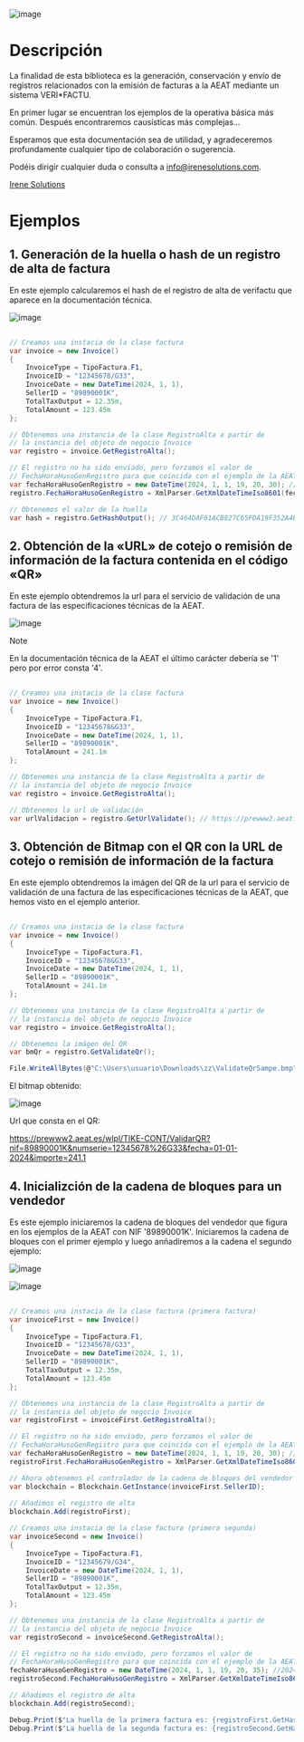 ![image](https://github.com/mdiago/VeriFactu/assets/22330809/97e3b3d1-3e54-4834-bf71-911743cee8d7)

# Descripción

La finalidad de esta biblioteca es la generación, conservación y envío de registros relacionados con la emisión de facturas a la AEAT mediante un sistema VERI*FACTU.

En primer lugar se encuentran los ejemplos de la operativa básica más común. Después encontraremos causísticas más complejas...

Esperamos que esta documentación sea de utilidad, y agradeceremos profundamente cualquier tipo de colaboración o sugerencia. 

Podéis dirigir cualquier duda o consulta a info@irenesolutions.com.

[Irene Solutions](http://www.irenesolutions.com)

# Ejemplos

## 1. Generación de la huella o hash de un registro de alta de factura

En este ejemplo calcularemos el hash de el registro de alta de verifactu que aparece en la documentación técnica.

![image](https://github.com/mdiago/VeriFactu/assets/22330809/cbe2b8c5-4536-49ec-89b5-cd10110fe2d6)


```C#
          
// Creamos una instacia de la clase factura
var invoice = new Invoice() 
{
    InvoiceType = TipoFactura.F1,
    InvoiceID = "12345678/G33",
    InvoiceDate = new DateTime(2024, 1, 1),
    SellerID = "89890001K",
    TotalTaxOutput = 12.35m,
    TotalAmount = 123.45m
};

// Obtenemos una instancia de la clase RegistroAlta a partir de
// la instancia del objeto de negocio Invoice
var registro = invoice.GetRegistroAlta();

// El registro no ha sido envíado, pero forzamos el valor de
// FechaHoraHusoGenRegistro para que coincida con el ejemplo de la AEAT
var fechaHoraHusoGenRegistro = new DateTime(2024, 1, 1, 19, 20, 30); //2024-01-01T19:20:30+01:00 en España peninsula
registro.FechaHoraHusoGenRegistro = XmlParser.GetXmlDateTimeIso8601(fechaHoraHusoGenRegistro);

// Obtenemos el valor de la huella
var hash = registro.GetHashOutput(); // 3C464DAF61ACB827C65FDA19F352A4E3BDC2C640E9E9FC4CC058073F38F12F60

```

## 2. Obtención de la «URL» de cotejo o remisión de información de la factura contenida en el código «QR»

En este ejemplo obtendremos la url para el servicio de validación de una factura de las especificaciones técnicas de la AEAT.

![image](https://github.com/mdiago/VeriFactu/assets/22330809/2f11a627-b446-46a2-a36c-8e77127eb839)

> [!NOTE]  
> En la documentación técnica de la AEAT el último carácter debería se '1' pero por error consta '4'.

```C#
          
// Creamos una instacia de la clase factura
var invoice = new Invoice()
{
    InvoiceType = TipoFactura.F1,
    InvoiceID = "12345678&G33",
    InvoiceDate = new DateTime(2024, 1, 1),
    SellerID = "89890001K",
    TotalAmount = 241.1m
};

// Obtenemos una instancia de la clase RegistroAlta a partir de
// la instancia del objeto de negocio Invoice
var registro = invoice.GetRegistroAlta();

// Obtenemos la url de validación
var urlValidacion = registro.GetUrlValidate(); // https://prewww2.aeat.es/wlpl/TIKE-CONT/ValidarQR?nif=89890001K&numserie=12345678%26G33&fecha=01-01-2024&importe=241.1


```

## 3. Obtención de Bitmap con el QR con la URL de cotejo o remisión de información de la factura

En este ejemplo obtendremos la imágen del QR de la url para el servicio de validación de una factura de las especificaciones técnicas de la AEAT, que hemos visto en el ejemplo anterior.

```C#
          
// Creamos una instacia de la clase factura
var invoice = new Invoice()
{
    InvoiceType = TipoFactura.F1,
    InvoiceID = "12345678&G33",
    InvoiceDate = new DateTime(2024, 1, 1),
    SellerID = "89890001K",
    TotalAmount = 241.1m
};

// Obtenemos una instancia de la clase RegistroAlta a partir de
// la instancia del objeto de negocio Invoice
var registro = invoice.GetRegistroAlta();

// Obtenemos la imágen del QR
var bmQr = registro.GetValidateQr();

File.WriteAllBytes(@"C:\Users\usuario\Downloads\zz\ValidateQrSampe.bmp", bmQr);

```
El bitmap obtenido:

![image](https://github.com/mdiago/VeriFactu/assets/22330809/d91e9202-78f0-4c33-9c1e-578a5c5dd3e1)

Url que consta en el QR:

https://prewww2.aeat.es/wlpl/TIKE-CONT/ValidarQR?nif=89890001K&numserie=12345678%26G33&fecha=01-01-2024&importe=241.1


## 4. Inicializción de la cadena de bloques para un vendedor

Es este ejemplo iniciaremos la cadena de bloques del vendedor que figura en los ejemplos de la AEAT con NIF '89890001K'. Iniciaremos
la cadena de bloques con el primer ejemplo y luego anñadiremos a la cadena el segundo ejemplo:

![image](https://github.com/mdiago/VeriFactu/assets/22330809/3ac3e2dc-5279-4702-9bda-ac028d167689)

![image](https://github.com/mdiago/VeriFactu/assets/22330809/0ef57803-edba-4705-adcb-0c79e6275453)

```C#
          
// Creamos una instacia de la clase factura (primera factura)
var invoiceFirst = new Invoice()
{
    InvoiceType = TipoFactura.F1,
    InvoiceID = "12345678/G33",
    InvoiceDate = new DateTime(2024, 1, 1),
    SellerID = "89890001K",
    TotalTaxOutput = 12.35m,
    TotalAmount = 123.45m
};

// Obtenemos una instancia de la clase RegistroAlta a partir de
// la instancia del objeto de negocio Invoice
var registroFirst = invoiceFirst.GetRegistroAlta();

// El registro no ha sido envíado, pero forzamos el valor de
// FechaHoraHusoGenRegistro para que coincida con el ejemplo de la AEAT
var fechaHoraHusoGenRegistro = new DateTime(2024, 1, 1, 19, 20, 30); //2024-01-01T19:20:30+01:00 en España peninsula
registroFirst.FechaHoraHusoGenRegistro = XmlParser.GetXmlDateTimeIso8601(fechaHoraHusoGenRegistro);

// Ahora obtenemos el controlador de la cadena de bloques del vendedor
var blockchain = Blockchain.GetInstance(invoiceFirst.SellerID);
            
// Añadimos el registro de alta
blockchain.Add(registroFirst);

// Creamos una instacia de la clase factura (primera segunda)
var invoiceSecond = new Invoice()
{
    InvoiceType = TipoFactura.F1,
    InvoiceID = "12345679/G34",
    InvoiceDate = new DateTime(2024, 1, 1),
    SellerID = "89890001K",
    TotalTaxOutput = 12.35m,
    TotalAmount = 123.45m
};

// Obtenemos una instancia de la clase RegistroAlta a partir de
// la instancia del objeto de negocio Invoice
var registroSecond = invoiceSecond.GetRegistroAlta();

// El registro no ha sido envíado, pero forzamos el valor de
// FechaHoraHusoGenRegistro para que coincida con el ejemplo de la AEAT
fechaHoraHusoGenRegistro = new DateTime(2024, 1, 1, 19, 20, 35); //2024-01-01T19:20:35+01:00 en España peninsula
registroSecond.FechaHoraHusoGenRegistro = XmlParser.GetXmlDateTimeIso8601(fechaHoraHusoGenRegistro);

// Añadimos el registro de alta
blockchain.Add(registroSecond);

Debug.Print($"La huella de la primera factura es: {registroFirst.GetHashOutput()}");
Debug.Print($"La huella de la segunda factura es: {registroSecond.GetHashOutput()}");


```





